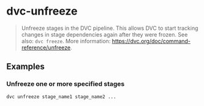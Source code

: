 # dvc-unfreeze

> Unfreeze stages in the DVC pipeline. This allows DVC to start tracking changes in stage dependencies again after they were frozen. See also: `dvc freeze`. More information: <https://dvc.org/doc/command-reference/unfreeze>.

## Examples

### Unfreeze one or more specified stages

```bash
dvc unfreeze stage_name1 stage_name2 ...
```
